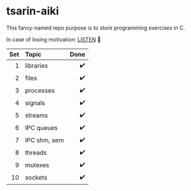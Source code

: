 # tsarin-aiki
This fancy-named repo purpose is to store programming exercises in C.

In case of losing motivation:
<a href="https://www.youtube.com/watch?v=tas0O586t80" target="blank">LISTEN</a> :musical_note:

| Set| Topic         | Done |
|---:|:--------------| ----:|
| 1  | libraries     | :heavy_check_mark: |
| 2  | files         | :heavy_check_mark: |
| 3  | processes     | :heavy_check_mark: |
| 4  | signals       | :heavy_check_mark: |
| 5  | streams       | :heavy_check_mark: |
| 6  | IPC queues    | :heavy_check_mark: |
| 7  | IPC shm, sem  | :heavy_check_mark: |
| 8  | threads       | :heavy_check_mark: |
| 9  | mutexes       | :heavy_check_mark: |
| 10 | sockets       | :heavy_check_mark: |
